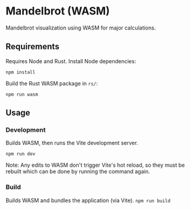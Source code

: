 # Mandelbrot (WASM)
Mandelbrot visualization using WASM for major calculations.

## Requirements
Requires Node and Rust.
Install Node dependencies:
```
npm install
```
Build the Rust WASM package in `rs/`:
```
npm run wasm
```

## Usage
### Development
Builds WASM, then runs the Vite development server.
```
npm run dev
```
Note: Any edits to WASM don't trigger Vite's hot reload, so they must be rebuilt which can be done by running the command again.

### Build
Builds WASM and bundles the application (via Vite).
`npm run build`
